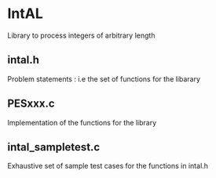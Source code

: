 # IntAL
Library to process integers of arbitrary length

## intal.h
Problem statements : i.e the set of functions for the libarary

## PESxxx.c
Implementation of the functions for the library

## intal_sampletest.c
Exhaustive set of sample test cases for the functions in intal.h

